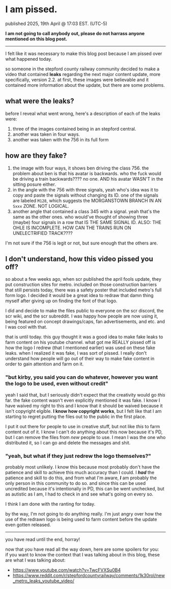 # I am pissed.
published 2025, 19th April @ 17:03 EST. (UTC-5)

**I am not going to call anybody out, please do not harrass anyone mentioned on this blog post.**

---

I felt like it was necessary to make this blog post because I am pissed over what happened today.

so someone in the stepford county railway community decided to make a video that contained **leaks** regarding the next major content update, more specifically, version 2.2. at first, these images were believable and it contained more information about the update, but there are some problems.

## what were the leaks?
before I reveal what went wrong, here's a description of each of the leaks were:

1. three of the images contained being in an stepford central.
2. another was taken in four ways.
3. another was taken with the 756 in its full form

## how are they fake?

1. the image with four ways, it shows ben driving the class 756. the problem about ben is that his avatar is backwards. who the fuck would be driving a train backwards???? no one. AND his avatar WASN'T in the sitting posure either.
2. in the angle with the 756 with three signals, yeah who's idea was it to copy and paste the signals without changing its ID. one of the signals are labeled `M128`, which suggests the MORGANSTOWN BRANCH IN AN `Sxxx` ZONE. NOT LOGICAL.
3. another angle that contained a class 345 with a signal. yeah that's the same as the other ones. who would've thought of showing three (maybe) four signals in a row that IS THE SAME SIGNAL ID. ALSO: THE OHLE IS INCOMPLETE. HOW CAN THE TRAINS RUN ON UNELECTRIFIED TRACK????

I'm not sure if the 756 is legit or not, but sure enough that the others are.

## I don't understand, how this video pissed you off?

so about a few weeks ago, when scr published the april fools update, they put construction sites for metro. included on those construction barriers that still persists today, there was a safety poster that included metro's full form logo. I decided it would be a great idea to redraw that damn thing myself after giving up on finding the font of that logo.

I did and decide to make the files public to everyone on the scr discord, the scr wiki, and the scr subreddit. I was happy how people are now using it, being featured on concept drawings/caps, fan advertisements, and etc. and I was cool with that.

that is until today. this guy thought it was a good idea to make fake leaks to farm content on his youtube channel. what got me REALLY pissed off is how the logo I redrew (that I mentioned earlier) was used on these fake leaks. when I realized it was fake, I was sort of pissed. I really don't understand how people will go out of their way to make fake content in order to gain attention and farm on it.

### "but kirby, you said you can do whatever, however you want the logo to be used, even without credit"
yeah I said that, but I seriously didn't expect that the creativity would go *this* far. the fake content wasn't even explicitly mentioned it was fake. I know I have waived my right to this and I know that it should be waived because it isn't copyright elgible. **I know how copyright works**, but I felt like that I am starting to regret putting the files out to the public in the first place.

I put it out there for people to use in creative stuff, but not like *this* to farm content out of it. I know I can't do anything about this now because it's PD, but I can remove the files from *new* people to use. I mean I was the one who distributed it, so I can go and delete the messages and shit.

### "yeah, but what if they just redrew the logo themselves?"
probably most unlikely. I know this because most probably don't have the patience and skill to achieve this much accuracy than I could. I ***had*** the patience and skill to do this, and from what I'm aware, ***I*** am probably the only person in this community to do so. and since this can be used uncredited because it's intentionally in PD, this can be went unchecked, but as autistic as I am, I had to check in and see what's going on every so.

I think I am done with the ranting for today.

by the way, I'm not going to do anything really. I'm just angry over how the use of the redrawn logo is being used to farm content before the update even gotten released.

---

you have read until the end, horray!

now that you have read all the way down, here are some spoilers for you:<br>
if you want to know the context that I was talking about in this blog, these are what I was talking about:
- https://www.youtube.com/watch?v=TwcFVXSu0B4
- https://www.reddit.com/r/stepfordcountyrailway/comments/1k30rol/new_metro_leaks_youtube_video/